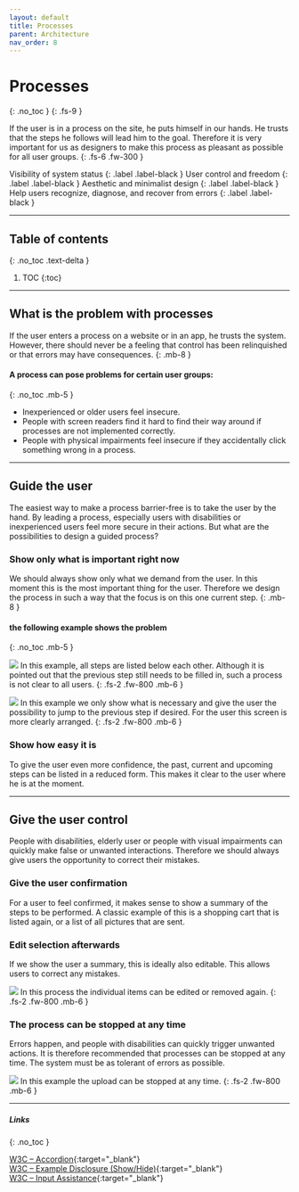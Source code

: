 ```yaml
---
layout: default
title: Processes
parent: Architecture
nav_order: 8
---
```


# Processes
{: .no_toc }
{: .fs-9 }

If the user is in a process on the site, he puts himself in our hands. He trusts that the steps he follows will lead him to the goal. Therefore it is very important for us as designers to make this process as pleasant as possible for all user groups.
{: .fs-6 .fw-300 }

Visibility of system status
{: .label .label-black }
User control and freedom
{: .label .label-black }
Aesthetic and minimalist design
{: .label .label-black }
Help users recognize, diagnose, and recover from errors
{: .label .label-black }

---

## Table of contents
{: .no_toc .text-delta }

1. TOC
{:toc}

---

## What is the problem with processes
If the user enters a process on a website or in an app, he trusts the system. However, there should never be a feeling that control has been relinquished or that errors may have consequences. 
{: .mb-8 }

#### A process can pose problems for certain user groups:
{: .no_toc .mb-5 }

- Inexperienced or older users feel insecure.
- People with screen readers find it hard to find their way around if processes are not implemented correctly.
- People with physical impairments feel insecure if they accidentally click something wrong in a process.

---

## Guide the user
The easiest way to make a process barrier-free is to take the user by the hand. By leading a process, especially users with disabilities or inexperienced users feel more secure in their actions. But what are the possibilities to design a guided process?

### Show only what is important right now
We should always show only what we demand from the user.  In this moment this is the most important thing for the user. Therefore we design the process in such a way that the focus is on this one current step.
{: .mb-8 }

#### the following example shows the problem
{: .no_toc .mb-5 }

![](//placehold.it/800x400)
In this example, all steps are listed below each other. Although it is pointed out that the previous step still needs to be filled in, such a process is not clear to all users.
{: .fs-2 .fw-800 .mb-6 }

![](//placehold.it/800x400)
In this example we only show what is necessary and give the user the possibility to jump to the previous step if desired. For the user this screen is more clearly arranged.
{: .fs-2 .fw-800 .mb-6 }

### Show how easy it is
To give the user even more confidence, the past, current and upcoming steps can be listed in a reduced form. This makes it clear to the user where he is at the moment.

---

## Give the user control
People with disabilities, elderly user or people with visual impairments can quickly make false or unwanted interactions. Therefore we should always give users the opportunity to correct their mistakes.

### Give the user confirmation
For a user to feel confirmed, it makes sense to show a summary of the steps to be performed. A classic example of this is a shopping cart that is listed again, or a list of all pictures that are sent.


### Edit selection afterwards
If we show the user a summary, this is ideally also editable.  This allows users to correct any mistakes.

![](//placehold.it/800x400)
In this process the individual items can be edited or removed again.
{: .fs-2 .fw-800 .mb-6 }


### The process can be stopped at any time
Errors happen, and people with disabilities can quickly trigger unwanted actions. It is therefore recommended that processes can be stopped at any time. The system must be as tolerant of errors as possible.

![](//placehold.it/800x400)
In this example the upload can be stopped at any time.
{: .fs-2 .fw-800 .mb-6 }

---

##### Links
{: .no_toc }

[W3C – Accordion](https://www.w3.org/TR/wai-aria-practices/examples/accordion/accordion.html "W3C – Accordion"){:target="_blank"} <br>
[W3C – Example Disclosure (Show/Hide)](https://www.w3.org/TR/wai-aria-practices/examples/disclosure/disclosure-faq.html "W3C – Example Disclosure (Show/Hide)"){:target="_blank"} <br>
[W3C – Input Assistance](https://www.w3.org/WAI/WCAG21/Understanding/input-assistance "W3C – Input Assistance"){:target="_blank"} <br>





